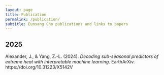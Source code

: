 ```yaml
---
layout: page
title: Publication
permalink: /publication/
subtitle: Eunsang Cho publications and links to papers
---
```


<!---prompt: generate citation in html apa 7th format  of this paper:
https://eartharxiv.org/repository/view/8118/--->

<h2> 2025 </h2>
<p>Alexander, J., & Yang, Z.-L. (2024). <i>Decoding sub-seasonal predictors of extreme heat with interpretable machine learning</i>. EarthArXiv. https://doi.org/10.31223/X5142V</p>
